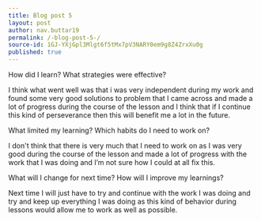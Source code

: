 ```yaml
---
title: Blog post 5
layout: post
author: nav.buttar19
permalink: /-blog-post-5-/
source-id: 1GJ-YXjGpl3Mlgt6f5tMx7pV3NARY0em9g8Z4ZrxXu0g
published: true
---
```

How did I learn? What strategies were effective? 

I think what went well was that i was very independent during my work and found some very good solutions to problem that I came across and made a lot of progress during the course of the lesson and I think that if I continue this kind of perseverance then this will benefit me a lot in the future. 

What limited my learning? Which habits do I need to work on?

I don't think that there is very much that I need to work on as I was very good during the course of the lesson and made a lot of progress with the work that I was doing and I’m not sure how I could at all fix this.

What will I change for next time? How will I improve my learnings?

Next time I will just have to try and continue with the work I was doing and try and keep up everything I was doing as this kind of behavior during lessons would allow me to work as well as possible.


